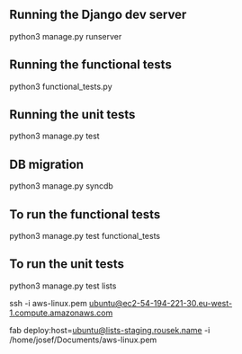 
Running the Django dev server
---
python3 manage.py runserver

Running the functional tests
---
python3 functional_tests.py

Running the unit tests
---
python3 manage.py test

DB migration
---
python3 manage.py syncdb

To run the functional tests
---
python3 manage.py test functional_tests

To run the unit tests
---
python3 manage.py test lists



ssh -i aws-linux.pem ubuntu@ec2-54-194-221-30.eu-west-1.compute.amazonaws.com


fab deploy:host=ubuntu@lists-staging.rousek.name -i /home/josef/Documents/aws-linux.pem